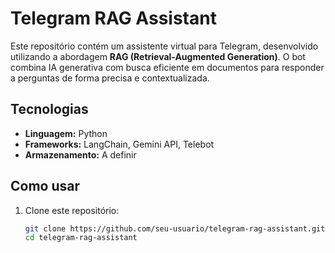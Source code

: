 # Telegram RAG Assistant

Este repositório contém um assistente virtual para Telegram, desenvolvido utilizando a abordagem **RAG (Retrieval-Augmented Generation)**. O bot combina IA generativa com busca eficiente em documentos para responder a perguntas de forma precisa e contextualizada.

## Tecnologias
- **Linguagem:** Python
- **Frameworks:** LangChain, Gemini API, Telebot
- **Armazenamento:** A definir

## Como usar
1. Clone este repositório:
   ```bash
   git clone https://github.com/seu-usuario/telegram-rag-assistant.git
   cd telegram-rag-assistant
